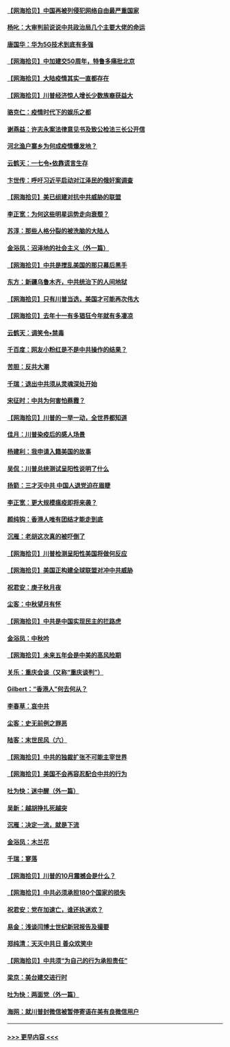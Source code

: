 #### [【网海拾贝】中国再被列侵犯网络自由最严重国家](../pages/nsc993/n12479643.md?t=10161702) 
#### [杨叱：大审判前说说中共政治局几个主要大佬的命运](../pages/nsc993/n12477527.md?t=10161702) 
#### [唐国华：华为5G技术到底有多强](../pages/nsc993/n12477483.md?t=10161702) 
#### [【网海拾贝】中加建交50周年，特鲁多痛批北京](../pages/nsc993/n12476892.md?t=10161702) 
#### [【网海拾贝】大陆疫情其实一直都存在](../pages/nsc993/n12473948.md?t=10161702) 
#### [【网海拾贝】川普经济惊人增长少数族裔获益大](../pages/nsc993/n12471565.md?t=10161702) 
#### [骆克仁：疫情时代下的娱乐之都](../pages/nsc993/n12471312.md?t=10161702) 
#### [谢燕益：许志永案法律意见书及致公检法三长公开信](../pages/nsc993/n12470870.md?t=10161702) 
#### [河北渔户寨乡为何成疫情爆发地？](../pages/nsc993/n12464936.md?t=10161702) 
#### [云鹤天：一七令▪依靠谎言生存](../pages/nsc993/n12470034.md?t=10161702) 
#### [卞世传：呼吁习近平启动对江泽民的俄奸案调查](../pages/nsc993/n12469722.md?t=10161702) 
#### [【网海拾贝】美已组建对抗中共威胁的联盟](../pages/nsc993/n12469018.md?t=10161702) 
#### [李正宽：为何这些明星运势走向衰颓？](../pages/nsc993/n12468730.md?t=10161702) 
#### [苏淳：那些人格分裂的被洗脑的大陆人](../pages/nsc993/n12467858.md?t=10161702) 
#### [金浴凤：沼泽地的社会主义（外一篇）](../pages/nsc993/n12467792.md?t=10161702) 
#### [【网海拾贝】中共是搅乱美国的那只幕后黑手](../pages/nsc993/n12467700.md?t=10161702) 
#### [东方：新疆乌鲁木齐，中共统治下的人间地狱](../pages/nsc993/n12466075.md?t=10161702) 
#### [【网海拾贝】只有川普当选，美国才可能再次伟大](../pages/nsc993/n12466013.md?t=10161702) 
#### [【网海拾贝】去年十一有多猖狂今年就有多凄凉](../pages/nsc993/n12463649.md?t=10161702) 
#### [云鹤天：调笑令▪禁毒](../pages/nsc993/n12462975.md?t=10161702) 
#### [千百度：网友小粉红是不是中共操作的结果？](../pages/nsc993/n12461025.md?t=10161702) 
#### [苦胆：反共大潮](../pages/nsc993/n12459469.md?t=10161702) 
#### [千瑞：退出中共须从灵魂深处开始](../pages/nsc993/n12459437.md?t=10161702) 
#### [宋征时：中共为何害怕蔡霞？](../pages/nsc993/n12459097.md?t=10161702) 
#### [【网海拾贝】川普的一举一动，全世界都知道](../pages/nsc993/n12458825.md?t=10161702) 
#### [佳月：川普染疫后的感人场景](../pages/nsc993/n12456994.md?t=10161702) 
#### [杨建利：我申请入籍美国的故事](../pages/nsc993/n12455635.md?t=10161702) 
#### [吴侃：川普总统测试呈阳性说明了什么](../pages/nsc993/n12451869.md?t=10161702) 
#### [扬箭：三才灭中共 中国人退党迫在眉睫](../pages/nsc993/n12451842.md?t=10161702) 
#### [李正宽：更大规模瘟疫即将来袭？](../pages/nsc993/n12451455.md?t=10161702) 
#### [颜纯钩：香港人唯有团结才能走到底](../pages/nsc993/n12450870.md?t=10161702) 
#### [沉雁：老胡这次真的被吓倒了](../pages/nsc993/n12449796.md?t=10161702) 
#### [【网海拾贝】川普检测呈阳性美国将做何反应](../pages/nsc993/n12449042.md?t=10161702) 
#### [【网海拾贝】美国正构建全球联盟对冲中共威胁](../pages/nsc993/n12446580.md?t=10161702) 
#### [祝君安：庚子秋月夜](../pages/nsc993/n12445870.md?t=10161702) 
#### [尘客：中秋望月有怀](../pages/nsc993/n12444632.md?t=10161702) 
#### [【网海拾贝】中共是中国实现民主的拦路虎](../pages/nsc993/n12443573.md?t=10161702) 
#### [金浴凤：中秋吟](../pages/nsc993/n12441773.md?t=10161702) 
#### [【网海拾贝】未来五年会是中美的高风险期](../pages/nsc993/n12440760.md?t=10161702) 
#### [关乐：重庆会谈（又称“重庆谈判”）](../pages/nsc993/n12437525.md?t=10161702) 
#### [Gilbert：“香港人”何去何从？](../pages/nsc993/n12435894.md?t=10161702) 
#### [李春草：哀中共](../pages/nsc993/n12435874.md?t=10161702) 
#### [尘客：史无前例之罪恶](../pages/nsc993/n12435762.md?t=10161702) 
#### [陆客：末世民风（六）](../pages/nsc993/n12435354.md?t=10161702) 
#### [【网海拾贝】中共的独裁扩张不可能主宰世界](../pages/nsc993/n12435151.md?t=10161702) 
#### [【网海拾贝】美国不会再容忍配合中共的行为](../pages/nsc993/n12433808.md?t=10161702) 
#### [吐为快：迷中醒（外一篇）](../pages/nsc993/n12433585.md?t=10161702) 
#### [吴新：越胡挣扎死越突](../pages/nsc993/n12433562.md?t=10161702) 
#### [沉雁：决定一流，就是下流](../pages/nsc993/n12432128.md?t=10161702) 
#### [金浴凤：木兰花](../pages/nsc993/n12432124.md?t=10161702) 
#### [千瑞：寥落](../pages/nsc993/n12432071.md?t=10161702) 
#### [【网海拾贝】川普的10月震撼会是什么？](../pages/nsc993/n12431624.md?t=10161702) 
#### [【网海拾贝】中共必须承担180个国家的损失](../pages/nsc993/n12428893.md?t=10161702) 
#### [祝君安：党在加速亡，谁还执迷欢？](../pages/nsc993/n12428652.md?t=10161702) 
#### [易金：浅谈闫博士世纪新冠报告及撮要](../pages/nsc993/n12426822.md?t=10161702) 
#### [郑纯清：天灭中共日 善众欢笑中](../pages/nsc993/n12426784.md?t=10161702) 
#### [【网海拾贝】中共须“为自己的行为承担责任”](../pages/nsc993/n12426067.md?t=10161702) 
#### [梁京：美台建交进行时](../pages/nsc993/n12424066.md?t=10161702) 
#### [吐为快：两面党（外一篇）](../pages/nsc993/n12424043.md?t=10161702) 
#### [海网：就川普封微信被暂停寄语在美有良微信用户](../pages/nsc993/n12424021.md?t=10161702) 

----
#### [ >>> 更早内容 <<< ](../indexes/nsc993-earlier.md)
